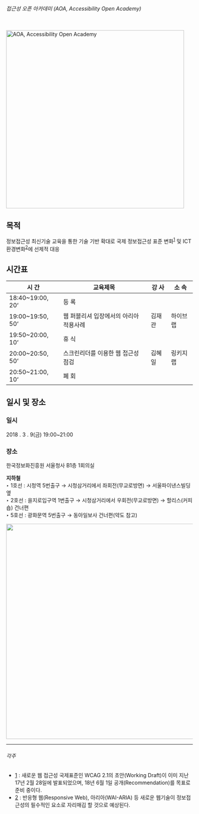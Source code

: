 ###### 접근성 오픈 아카데미 (AOA, Accessibility Open Academy)

<br>

<img src="ASSETS/AOA_logo.svg" alt="AOA, Accessibility Open Academy" width="480">

<br>

## 목적

정보접근성 최신기술 교육을 통한 기술 기반 확대로 국제 정보접근성 표준 변화<sup>[1](#각주)</sup> 및 ICT 환경변화<sup>[2](#각주)</sup>에 선제적 대응


## 시간표

시 간 | 교육제목 | 강 사 | 소 속
---|---|---|---|
18:40~19:00, 20‘ | 등 록
19:00~19:50, 50‘ | 웹 퍼블리셔 입장에서의 아리아 적용사례 | 김재관 | 하이브랩
19:50~20:00, 10‘ | 휴 식 |||
20:00~20:50, 50‘ | 스크린리더를 이용한 웹 접근성 점검 | 김혜일 | 링키지랩
20:50~21:00, 10‘ | 폐 회


## 일시 및 장소

### 일시
2018 . 3 . 9(금) 19:00~21:00

### 장소
한국정보화진흥원 서울청사 B1층 1회의실

**지하철**<br>
‣ 1호선 : 시청역 5번출구 → 시청삼거리에서 좌회전(무교로방면) → 서울파이낸스빌딩 옆<br>
‣ 2호선 : 을지로입구역 1번출구 → 시청삼거리에서 우회전(무교로방면) → 할리스(커피숍) 건너편<br>
‣ 5호선 : 광화문역 5번출구 → 동아일보사 건너편(약도 참고)<br>

<img src="./ASSETS/map.jpg" width="580">

---

###### 각주

- [1](#목적) : 새로운 웹 접근성 국제표준인 WCAG 2.1의 초안(Working Draft)이 이미 지난 17년 2월 28일에 발표되었으며, 18년 6월 1일 공개(Recommendation)를 목표로 준비 중이다.
- [2](#목적) : 반응형 웹(Responsive Web), 아리아(WAI-ARIA) 등 새로운 웹기술이 정보접근성의 필수적인 요소로 자리매김 할 것으로 예상된다.
